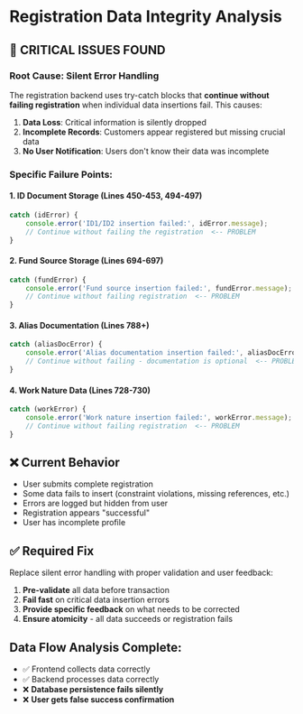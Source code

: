 # Registration Data Integrity Analysis

## 🚨 CRITICAL ISSUES FOUND

### Root Cause: Silent Error Handling
The registration backend uses try-catch blocks that **continue without failing registration** when individual data insertions fail. This causes:

1. **Data Loss**: Critical information is silently dropped
2. **Incomplete Records**: Customers appear registered but missing crucial data  
3. **No User Notification**: Users don't know their data was incomplete

### Specific Failure Points:

#### 1. ID Document Storage (Lines 450-453, 494-497)
```javascript
catch (idError) {
    console.error('ID1/ID2 insertion failed:', idError.message);
    // Continue without failing the registration  <-- PROBLEM
}
```

#### 2. Fund Source Storage (Lines 694-697)
```javascript
catch (fundError) {
    console.error('Fund source insertion failed:', fundError.message);
    // Continue without failing registration  <-- PROBLEM
}
```

#### 3. Alias Documentation (Lines 788+)
```javascript
catch (aliasDocError) {
    console.error('Alias documentation insertion failed:', aliasDocError.message);
    // Continue without failing - documentation is optional  <-- PROBLEM
}
```

#### 4. Work Nature Data (Lines 728-730)
```javascript
catch (workError) {
    console.error('Work nature insertion failed:', workError.message);
    // Continue without failing registration  <-- PROBLEM
}
```

## ❌ Current Behavior
- User submits complete registration
- Some data fails to insert (constraint violations, missing references, etc.)
- Errors are logged but hidden from user
- Registration appears "successful" 
- User has incomplete profile

## ✅ Required Fix
Replace silent error handling with proper validation and user feedback:

1. **Pre-validate** all data before transaction
2. **Fail fast** on critical data insertion errors
3. **Provide specific feedback** on what needs to be corrected
4. **Ensure atomicity** - all data succeeds or registration fails

## Data Flow Analysis Complete:
- ✅ Frontend collects data correctly
- ✅ Backend processes data correctly  
- ❌ **Database persistence fails silently**
- ❌ **User gets false success confirmation**
